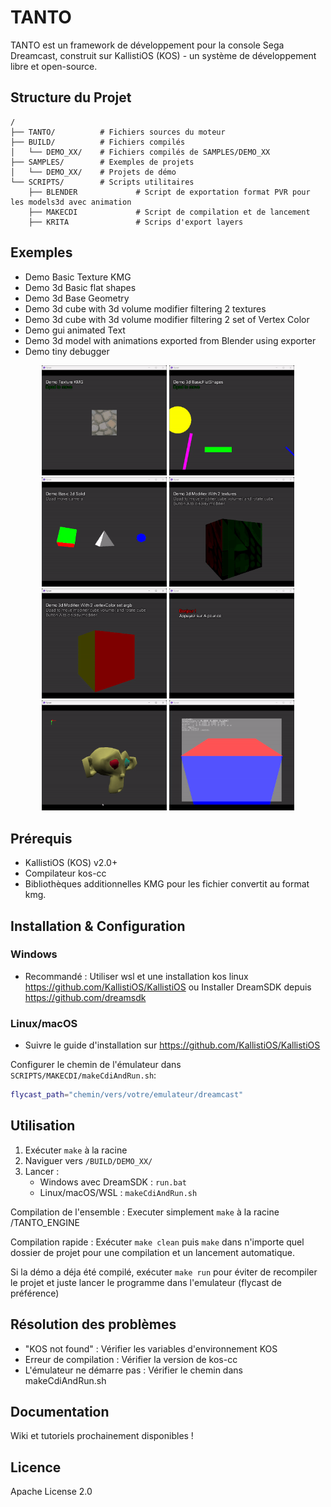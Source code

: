 # TANTO

TANTO est un framework de développement pour la console Sega Dreamcast, construit sur KallistiOS (KOS) - un système de développement libre et open-source.


## Structure du Projet

```
/
├── TANTO/          # Fichiers sources du moteur
├── BUILD/          # Fichiers compilés
│   └── DEMO_XX/    # Fichiers compilés de SAMPLES/DEMO_XX
├── SAMPLES/        # Exemples de projets
│   └── DEMO_XX/    # Projets de démo
└── SCRIPTS/        # Scripts utilitaires
    ├── BLENDER             # Script de exportation format PVR pour les models3d avec animation
    ├── MAKECDI             # Script de compilation et de lancement
    ├── KRITA               # Scrips d'export layers
```

## Exemples 

 - Demo Basic Texture KMG 
 - Demo 3d Basic flat shapes
 - Demo 3d Base Geometry
 - Demo 3d cube with 3d volume modifier filtering 2 textures
 - Demo 3d cube with 3d volume modifier filtering 2 set of Vertex Color
 - Demo gui animated Text
 - Demo 3d model with animations exported from Blender using exporter 
 - Demo tiny debugger

 <p align="center">
  <img src="WIKI/demoBasicTextureKMG.gif" width="200" />
  <img src="WIKI/demo3dFlatShapes.gif" width="200" /> 
  <img src="WIKI/demo3dBasicGeometry.gif" width="200" />

  <img src="WIKI/demo3dVolumeModifierTexture.gif" width="200" />
  <img src="WIKI/demo3dVolumeModifierVertexColor.gif" width="200" />
  <img src="WIKI/demoGUIAnimated.gif" width="200" />

  <img src="WIKI/demo3dModelsSkinned.gif" width="200" />
  <img src="WIKI/demoTinyDebugger.gif" width="200" />
</p>

## Prérequis

- KallistiOS (KOS) v2.0+
- Compilateur kos-cc
- Bibliothèques additionnelles KMG pour les fichier convertit au format kmg.

## Installation & Configuration

### Windows
- Recommandé : Utiliser wsl et une installation kos linux https://github.com/KallistiOS/KallistiOS ou  Installer DreamSDK depuis https://github.com/dreamsdk

### Linux/macOS
- Suivre le guide d'installation sur https://github.com/KallistiOS/KallistiOS

Configurer le chemin de l'émulateur dans `SCRIPTS/MAKECDI/makeCdiAndRun.sh`:
```bash
flycast_path="chemin/vers/votre/emulateur/dreamcast"
```

## Utilisation

1. Exécuter `make` à la racine
2. Naviguer vers `/BUILD/DEMO_XX/`
3. Lancer :
   - Windows avec DreamSDK : `run.bat`
   - Linux/macOS/WSL : `makeCdiAndRun.sh`

Compilation de l'ensemble : Executer simplement `make` à la racine /TANTO_ENGINE

Compilation rapide : Exécuter `make clean`  puis `make` dans n'importe quel dossier de projet pour une compilation et un lancement automatique.

Si la démo a déja été compilé, exécuter `make run` pour éviter de recompiler le projet et juste lancer le programme dans l'emulateur (flycast de préférence)

## Résolution des problèmes

- "KOS not found" : Vérifier les variables d'environnement KOS
- Erreur de compilation : Vérifier la version de kos-cc
- L'émulateur ne démarre pas : Vérifier le chemin dans makeCdiAndRun.sh

## Documentation

Wiki et tutoriels prochainement disponibles !

## Licence

Apache License 2.0